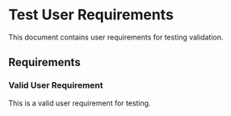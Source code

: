 # Test User Requirements

This document contains user requirements for testing validation.

## Requirements

### Valid User Requirement

This is a valid user requirement for testing.
